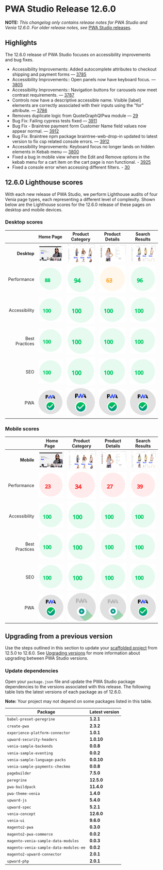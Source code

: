 # PWA Studio Release 12.6.0

**NOTE:**
_This changelog only contains release notes for PWA Studio and Venia 12.6.0_.
_For older release notes, see_ [PWA Studio releases][].

## Highlights

The 12.6.0 release of PWA Studio focuses on accessibility improvements and bug fixes.
  
-   Accessibility Improvements: Added autocomplete attributes to checkout shipping and payment forms — [3785][]  
-   Accessibility Improvements:: Open panels now have keyboard focus. — [3805][]   
-   Accessibility Improvements:: Navigation buttons for carousels now meet contrast requirements. — [3787][]  
-   Controls now have a descriptive accessible name. Visible \[label] elements are correctly associated with their inputs using the "for" attribute. — [3786][]  
-   Removes duplicate logic from QuoteGraphQlPwa module — [29][]  
-   Bug Fix: Failing cypress tests fixed — [3911][]  
-   Bug Fix - Braintree payment form Customer Name field values now appear normal. — [3912][]  
-   Bug Fix: Braintree npm package braintree-web-drop-in updated to latest version to fix csp related console errors. — [3912][]  
-   Accessibility Improvements: Keyboard focus no longer lands on hidden elements in Kebab menu — [3800][]   
-   Fixed a bug in mobile view where the Edit and Remove options in the kebab menu for a cart item on the cart page is non functional. - [3925][]
-   Fixed a console error when accessing different filters. - [30][]

## 12.6.0 Lighthouse scores

With each new release of PWA Studio, we perform Lighthouse audits of four Venia page types, each representing a different level of complexity. Shown below are the Lighthouse scores for the 12.6.0 release of these pages on desktop and mobile devices.

### Desktop scores

|               | Home Page | Product Category | Product Details | Search Results |
| ------------: | :---------------: | :---------------: | :---------------: | :---------------: |
| **Desktop** | ![](images/venia_page_home.png) | ![](images/venia_page_category.png) | ![](images/venia_page_details.png) | ![](images/venia_page_search.png) |
| Performance | ![](images/score_88.svg) | ![](images/score_94.svg) | ![](images/score_63.svg) | ![](images/score_96.svg) |
| Accessibility | ![](images/score_100.svg) | ![](images/score_100.svg) | ![](images/score_100.svg) | ![](images/score_100.svg) | ![](images/score_100.svg) |
| Best Practices | ![](images/score_100.svg) | ![](images/score_100.svg) | ![](images/score_100.svg) | ![](images/score_100.svg) | ![](images/score_100.svg) |
| SEO | ![](images/score_100.svg) | ![](images/score_100.svg) | ![](images/score_100.svg) | ![](images/score_100.svg) | ![](images/score_100.svg) |
| PWA | ![](images/pwa_perfect.svg) | ![](images/pwa_perfect.svg) | ![](images/pwa_perfect.svg) | ![](images/pwa_perfect.svg) | ![](images/pwa_perfect.svg) |

### Mobile scores

|               | &nbsp;&nbsp;Home Page&nbsp;&nbsp; | Product Category | Product Details | Search Results |
| ------------: | :---------------: | :---------------: | :---------------: | :---------------: |
| **Mobile** | ![](images/venia_page_home.png) | ![](images/venia_page_category.png) | ![](images/venia_page_details.png) | ![](images/venia_page_search.png) |
| Performance | ![](images/score_23.svg) | ![](images/score_34.svg) | ![](images/score_27.svg) | ![](images/score_39.svg) |
| Accessibility | ![](images/score_100.svg) | ![](images/score_100.svg) | ![](images/score_100.svg) | ![](images/score_100.svg) |
| Best Practices | ![](images/score_100.svg) | ![](images/score_100.svg) | ![](images/score_100.svg) | ![](images/score_100.svg) |
| SEO | ![](images/score_100.svg) | ![](images/score_100.svg) | ![](images/score_100.svg) | ![](images/score_100.svg) |
| PWA | ![](images/pwa_perfect.svg) | ![](images/pwa_imperfect.svg) | ![](images/pwa_imperfect.svg) | ![](images/pwa_perfect.svg) |

## Upgrading from a previous version

Use the steps outlined in this section to update your [scaffolded project][] from 12.5.0 to 12.6.0.
See [Upgrading versions][] for more information about upgrading between PWA Studio versions.

[scaffolded project]: https://developer.adobe.com/commerce/pwa-studio/tutorials/
[upgrading versions]: https://developer.adobe.com/commerce/pwa-studio/guides/upgrading-versions/

### Update dependencies

Open your `package.json` file and update the PWA Studio package dependencies to the versions associated with this release.
The following table lists the latest versions of each package as of 12.6.0.

**Note:**
Your project may not depend on some packages listed in this table.

| Package                             | Latest version |
|-------------------------------------|----------------|
| `babel-preset-peregrine`            | **1.2.1**      |
| `create-pwa`                        | **2.3.2**      |
| `experience-platform-connector`     | **1.0.1**      |
| `upward-security-headers`           | **1.0.10**     |
| `venia-sample-backends`             | **0.0.8**      |
| `venia-sample-eventing`             | **0.0.2**      |
| `venia-sample-language-packs`       | **0.0.10**     |
| `venia-sample-payments-checkmo`     | **0.0.8**      |
| `pagebuilder`                       | **7.5.0**      |
| `peregrine`                         | **12.5.0**     |
| `pwa-buildpack`                     | **11.4.0**     |
| `pwa-theme-venia`                   | **1.4.0**      |
| `upward-js`                         | **5.4.0**      |
| `upward-spec`                       | **5.2.1**      |
| `venia-concept`                     | **12.6.0**     |
| `venia-ui`                          | **9.6.0**      |
| `magento2-pwa`                      | **0.3.0**      |
| `magento2-pwa-commerce`             | **0.0.2**      |
| `magento-venia-sample-data-modules` | **0.0.3**      |
| `magento-venia-sample-data-modules-ee`| **0.0.2**    |
| `magento2-upward-connector`         | **2.0.1**      |
| `upward-php`                        | **2.0.1**      |

[3785]: https://github.com/magento/pwa-studio/pull/3785
[3805]: https://github.com/magento/pwa-studio/pull/3805
[3787]: https://github.com/magento/pwa-studio/pull/3787
[3786]: https://github.com/magento/pwa-studio/pull/3786
[29]: https://github.com/magento-commerce/magento2-pwa/pull/29
[3911]: https://github.com/magento/pwa-studio/pull/3911
[3912]: https://github.com/magento/pwa-studio/pull/3912
[3800]: https://github.com/magento/pwa-studio/pull/3800
[30]: https://github.com/magento-commerce/magento2-pwa/pull/30
[3925]: https://github.com/magento/pwa-studio/pull/3925
[29]: https://github.com/magento-commerce/magento2-pwa/pull/29

[PWA Studio releases]: https://github.com/magento/pwa-studio/releases
